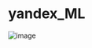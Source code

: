 # yandex_ML
![image](https://github.com/user-attachments/assets/93c4c7d9-c608-4869-ad64-101f87ff198e)
